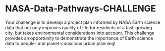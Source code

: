# NASA-Data-Pathways-CHALLENGE
Your challenge is to develop a project plan informed by NASA Earth science data that not only improves quality of life for residents of a fast-growing city, but takes environmental considerations into account. This challenge provides an opportunity to demonstrate the importance of Earth science data to people- and planet-conscious urban planning!
